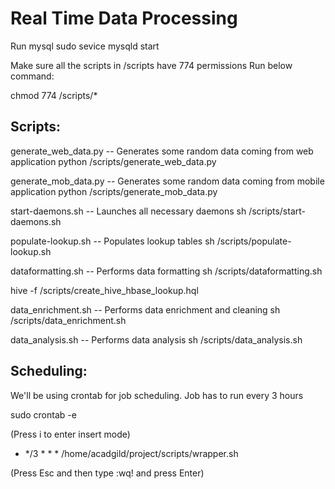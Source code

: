 # Real Time Data Processing
Run mysql
sudo sevice mysqld start

Make sure all the scripts in /scripts have  774 permissions
Run below command:

chmod 774 /scripts/*


Scripts:
--------
generate_web_data.py -- Generates some random data coming from web application
python /scripts/generate_web_data.py

generate_mob_data.py -- Generates some random data coming from mobile application
python /scripts/generate_mob_data.py

start-daemons.sh -- Launches all necessary daemons
sh /scripts/start-daemons.sh

populate-lookup.sh -- Populates lookup tables
sh /scripts/populate-lookup.sh

dataformatting.sh -- Performs data formatting
sh /scripts/dataformatting.sh

hive -f /scripts/create_hive_hbase_lookup.hql

data_enrichment.sh -- Performs data enrichment and cleaning
sh /scripts/data_enrichment.sh

data_analysis.sh -- Performs data analysis
sh /scripts/data_analysis.sh

Scheduling:
-----------
We'll be using crontab for job scheduling.
Job has to run every 3 hours

sudo crontab -e

(Press i to enter insert mode)

* */3 * * * /home/acadgild/project/scripts/wrapper.sh

(Press Esc and then type :wq! and press Enter)

